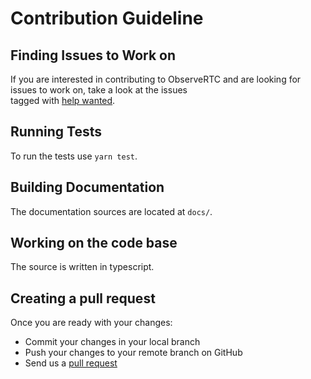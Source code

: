 # Contribution Guideline

## Finding Issues to Work on

If you are interested in contributing to ObserveRTC 
and are looking for issues to work on, take a look at the issues  
tagged with [help wanted](https://github.com/ObserveRTC/client-monitor-js/labels/help%20wanted).

## Running Tests

To run the tests use `yarn test`.

## Building Documentation

The documentation sources are located at `docs/`.

## Working on the code base

The source is written in typescript. 

## Creating a pull request

Once you are ready with your changes:

- Commit your changes in your local branch
- Push your changes to your remote branch on GitHub
- Send us a [pull request](https://help.github.com/articles/creating-a-pull-request)


